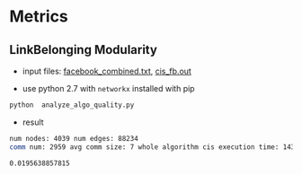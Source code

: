# Metrics
## LinkBelonging Modularity

- input files: [facebook_combined.txt](facebook_combined.txt), [cis_fb.out](cis_fb.out)

- use python 2.7 with `networkx` installed with pip

```zsh
python  analyze_algo_quality.py
```

- result

```zsh
num nodes: 4039 num edges: 88234
comm num: 2959 avg comm size: 7 whole algorithm cis execution time: 1436 ms

0.0195638857815
```